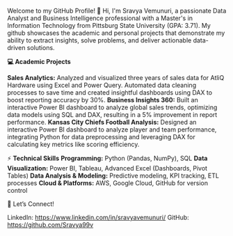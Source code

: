    Welcome to my GitHub Profile!
👋 Hi, I'm Sravya Vemunuri, a passionate Data Analyst and Business Intelligence professional with a Master's in Information Technology from Pittsburg State University (GPA: 3.71). My github showcases the academic and personal projects that demonstrate my ability to extract insights, solve problems, and deliver actionable data-driven solutions.

**💻 Academic Projects**

**Sales Analytics:** Analyzed and visualized three years of sales data for AtliQ Hardware using Excel and Power Query. Automated data cleaning processes to save time and created insightful dashboards using DAX to boost reporting accuracy by 30%.
**Business Insights 360:** Built an interactive Power BI dashboard to analyze global sales trends, optimizing data models using SQL and DAX, resulting in a 5% improvement in report performance.
**Kansas City Chiefs Football Analysis:** Designed an interactive Power BI dashboard to analyze player and team performance, integrating Python for data preprocessing and leveraging DAX for calculating key metrics like scoring efficiency.

⚡ **Technical Skills**
**Programming:** Python (Pandas, NumPy), SQL
**Data Visualization:** Power BI, Tableau, Advanced Excel (Dashboards, Pivot Tables)
**Data Analysis & Modeling:** Predictive modeling, KPI tracking, ETL processes
**Cloud & Platforms:** AWS, Google Cloud, GitHub for version control

📩 Let’s Connect!

LinkedIn: https://www.linkedin.com/in/sravyavemunuri/
GitHub: https://github.com/Sravya99v
